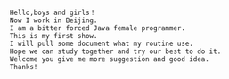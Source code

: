      
     Hello,boys and girls！
     Now I work in Beijing.
     I am a bitter forced Java female programmer.
     This is my first show.
     I will pull some document what my routine use.
     Hope we can study together and try our best to do it.
     Welcome you give me more suggestion and good idea.
     Thanks!
     
